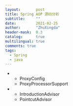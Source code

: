 ```yaml
---
layout:       post
title: Spring AOP 源码分析
subtitle:     ""
date:         2021-02-25
author:       "ZhuXingda"
header-mask:  0.3
catalog:      true
multilingual: true
comments: true
tags:
  - Spring
  - java 
---
```


- 
    - ProxyConfig
    - ProxyProcessorSupport
    
- 
    - IntroductionAdvisor
    - PointcutAdvisor